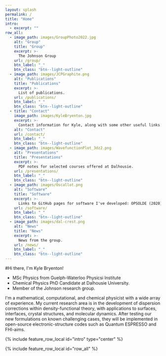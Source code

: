 ```yaml
---
layout: splash
permalink: /
title: "Home"
intro:
  - excerpt: ""
row_all:
  - image_path: images/GroupPhoto2022.jpg
    alt: "Group"
    title: "Group"
    excerpt: >-
      The Johnson Group
    url: /group/
    btn_label: "_"
    btn_class: "btn--light-outline"
  - image_path: images/JCPGraphite.png
    alt: "Publications"
    title: "Publications"
    excerpt: >-
      List of publications.
    url: /publications/
    btn_label: "_"
    btn_class: "btn--light-outline"
  - title: "Contact"
    image_path: images/KyleBryenton.jpg
    excerpt: >-
      Contact information for Kyle, along with some other useful links.
    alt: "Contact"
    url: /contact/
    btn_label: "_"
    btn_class: "btn--light-outline"
  - image_path: images/WavefunctionPlot_3dz2.png
    alt: "Presentations"
    title: "Presentations"
    excerpt: >-
      PDF notes for selected courses offered at Dalhousie.
    url: /presentations/
    btn_label: "_"
    btn_class: "btn--light-outline"
  - image_path: images/Oscallot.png
    alt: "Software"
    title: "Software"
    excerpt: >-
      Links to GitHub pages for software I've developed: OPSOLDE (2020) and Oscallot (2023).
    url: /software/
    btn_label: "_"
    btn_class: "btn--light-outline"
  - image_path: images/dal-crest.png
    alt: "News"
    title: "News"
    excerpt: >-
      News from the group.
    url: /news/
    btn_label: "_"
    btn_class: "btn--light-outline"
---
```



  #Hi there, I'm Kyle Bryenton!

  * MSc Physics from Guelph-Waterloo Physicsi Institute
  * Chemical Physics PhD Candidate at Dalhousie University.
  * Member of the Johnson research group.  

  I'm a mathematical, computational, and chemical physicist with a wide array of experience. My current research area is in the development of dispersion corrections within density-functional theory, with applications to surfaces, interfaces, crystal structures, and molecular dynamics. After testing our new formulations on known challenging cases, they will be implemented in open-source electronic-structure codes such as Quantum ESPRESSO and FHI-aims.


{% include feature_row_local id="intro" type="center" %}

{% include feature_row_local id="row_all" %}



